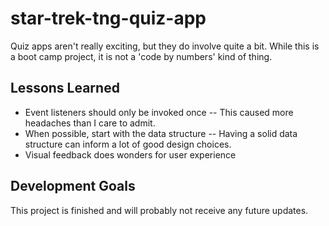 # star-trek-tng-quiz-app

Quiz apps aren't really exciting, but they do involve quite a bit. While this is a boot camp project, it is not a 'code by numbers' kind of thing.

## Lessons Learned

* Event listeners should only be invoked once -- This caused more headaches than I care to admit.
* When possible, start with the data structure -- Having a solid data structure can inform a lot of good design choices.
* Visual feedback does wonders for user experience

## Development Goals

This project is finished and will probably not receive any future updates.

